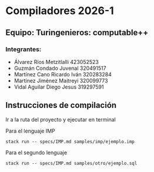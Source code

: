 # Compiladores 2026-1
## Equipo: Turingenieros: computable++
### Integrantes: 

- Álvarez Ríos Metzitlalli 423052523
- Guzmán Condado Juvenal 320491517
- Martínez Cano Ricardo Iván 320283284
- Martínez Jiménez Maitreyi 320099773
- Vidal Aguilar Diego Jesus 319297591

## Instrucciones de compilación 
Ir a la ruta del proyecto y ejecutar en terminal

Para el lenguaje IMP
```
stack run -- specs/IMP.md samples/imp/ejemplo.imp
```

Para el segundo lenguaje
```
stack run -- specs/IMP.md samples/otro/ejemplo.sql
```
